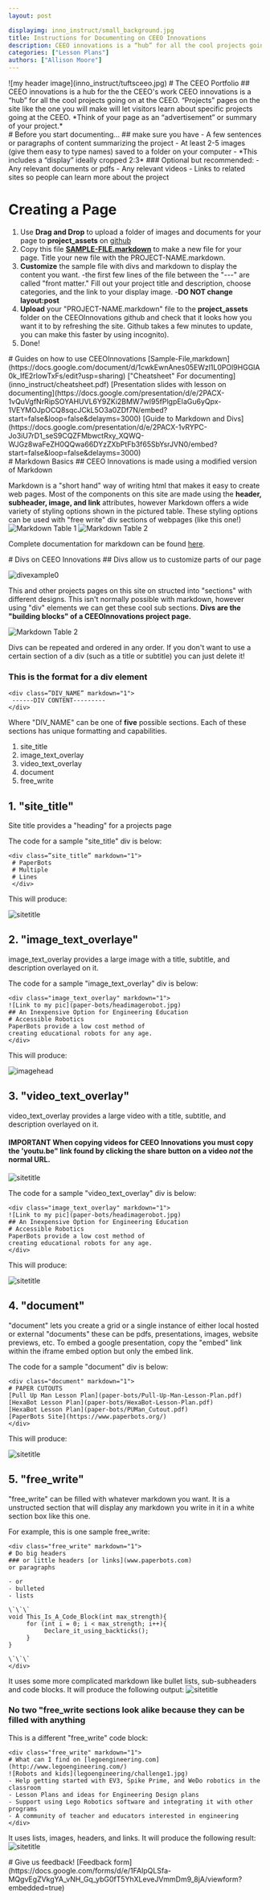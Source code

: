 ```yaml
---
layout: post

displayimg: inno_instruct/small_background.jpg
title: Instructions for Documenting on CEEO Innovations
description: CEEO innovations is a “hub” for all the cool projects going on at the CEEO.
categories: ["Lesson Plans"]
authors: ["Allison Moore"]
---
```



<div class="image_text_overlay" markdown="1">
![my header image](inno_instruct/tuftsceeo.jpg)
# The CEEO Portfolio
## CEEO innovations is a hub for the the CEEO's work
CEEO innovations is a “hub” for all the cool projects going on at the CEEO. “Projects” pages on the site like the one you will make
will let visitors learn about specific projects going  at the CEEO.
*Think of your page as an “advertisement” or summary of your project.*
</div>

<div class="free_write" markdown="1">
# Before you start documenting...
## make sure you have
- A few sentences or paragraphs of content summarizing the project
- At least 2-5 images (give them easy to type names) saved to a folder on your computer
- *This includes a “display” ideally cropped 2:3*
### Optional but recommended:
- Any relevant documents or pdfs
- Any relevant videos
- Links to related sites so people can learn more about the project

</div>

<div class="free_write" markdown="1">

# Creating a Page
1. Use **Drag and Drop** to upload a folder of images and documents for your page to **project_assets** on [github](https://github.com/amoore449/ceeoinnovations)
2. Copy this file [**SAMPLE-FILE.markdown**](https://docs.google.com/document/d/1cwkEwnAnes05EWzl1L0POl9HGGlA0k_IfE2rlowTxFs/edit?usp=sharing) to make a new file for your page. Title your new file with the PROJECT-NAME.markdown.
3. **Customize** the sample file with divs and markdown to display the content you want.
     -the first few lines of the file between the  "---" are called "front matter." Fill out your
     project title and description, choose categories, and the link to your display image.
     -**DO NOT change layout:post**
4. **Upload** your "PROJECT-NAME.markdown" file to the **project_assets** folder on the CEEOInnovations github and check that it looks how you want it to by refreshing the site. Github takes a few minutes to update, you can make this faster by using incognito).
5. Done!

</div>

<!--document creates a grid of documents--------------------->
<div class="document" markdown="1">
# Guides on how to use CEEOInnovations
[Sample-File,markdown](https://docs.google.com/document/d/1cwkEwnAnes05EWzl1L0POl9HGGlA0k_IfE2rlowTxFs/edit?usp=sharing)
["Cheatsheet" For documenting](inno_instruct/cheatsheet.pdf)
[Presentation slides with lesson on documenting](https://docs.google.com/presentation/d/e/2PACX-1vQuVgfNrRipSOYAHUVL6Y9ZKi2BMW7wI95fPlgpEIaGu6yQpx-1VEYMOJpOCQ8sqcJCkL5O3a0ZDf7N/embed?start=false&loop=false&delayms=3000)
[Guide to Markdown and Divs](https://docs.google.com/presentation/d/e/2PACX-1vRYPC-Jo3iU7rD1_seS9CQZFMbwctRxy_XQWQ-WJGz8waFeZH0QQwa66DYzZXbPtFb3f65SbYsrJVN0/embed?start=false&loop=false&delayms=3000)
</div>

<div class="free_write" markdown="1">
# Markdown Basics
## CEEO Innovations is made using a modified version of Markdown

Markdown is a "short hand" way of writing html that makes it easy to create web pages.
Most of the components on this site are made using the **header, subheader, image, and link** attributes, however Markdown offers a wide variety of styling options shown in
the pictured table. These styling options can be used with "free write" div sections of webpages (like this one!)
![Markdown Table 1](inno_instruct/markdown2.png)
![Markdown Table 2](inno_instruct/markdown3.png)

Complete documentation for markdown can be found [here](https://www.markdownguide.org/basic-syntax/).
</div>

<div class="free_write" markdown="1">
# Divs on CEEO Innovations
## Divs allow us to customize parts of our page

![divexample0](inno_instruct/divexample0.png)

This and other projects pages on this site on structed into "sections" with different designs. This isn't normally possible with markdown, however using "div" elements we can get these cool sub sections. **Divs are the "building blocks" of a CEEOInnovations project page.**


![Markdown Table 2](inno_instruct/divexample1.png)

Divs can be repeated and ordered in any order. If you don't want to use a certain section of a div (such as a title or subtitle) you can just delete it!

### This is the format for a div element

```
<div class=”DIV_NAME” markdown="1">
 ------DIV CONTENT---------
</div>
```

Where "DIV_NAME" can be one of **five** possible sections. Each of these sections has unique formatting and capabilities.
1. site_title
2. image_text_overlay
3. video_text_overlay
4. document
5. free_write

## 1. "site_title"

Site title provides a "heading" for a projects page

The code for a sample "site_title" div is below:

```
<div class=”site_title” markdown="1">
 # PaperBots
 # Multiple
 # Lines
 </div>
 ```
This will produce:

![sitetitle](inno_instruct/sitetitle.jpg)


## 2. "image_text_overlaye"

image_text_overlay provides a large image with a title, subtitle, and description overlayed on it.


The code for a sample "image_text_overlay" div is below:

```
<div class="image_text_overlay" markdown="1">
![Link to my pic](paper-bots/headimagerobot.jpg)
## An Inexpensive Option for Engineering Education
# Accessible Robotics
PaperBots provide a low cost method of
creating educational robots for any age.
</div>
 ```
This will produce:

![imagehead](inno_instruct/imagetext.png)

## 3. "video_text_overlay"

video_text_overlay provides a large video with a title, subtitle, and description overlayed on it.

#### **IMPORTANT** When copying videos for CEEO Innovations you must copy the 'youtu.be" link found by clicking the share button on a video *not* the normal URL.

 ![sitetitle](inno_instruct/youtubelink.png)

The code for a sample "video_text_overlay" div is below:
```
<div class="image_text_overlay" markdown="1">
![Link to my pic](paper-bots/headimagerobot.jpg)
## An Inexpensive Option for Engineering Education
# Accessible Robotics
PaperBots provide a low cost method of
creating educational robots for any age.
</div>
 ```
 This will produce:

 ![sitetitle](inno_instruct/paperbot.png)


## 4. "document"

"document" lets you create a grid or a single instance of either local hosted or external "documents" these can be pdfs, presentations, images, website previews, etc.
To embed a google presentation, copy the "embed" link within the iframe embed option but only the embed link.


The code for a sample "document" div is below:

```
<div class="document" markdown="1">
# PAPER CUTOUTS
[Pull Up Man Lesson Plan](paper-bots/Pull-Up-Man-Lesson-Plan.pdf)
[HexaBot Lesson Plan](paper-bots/HexaBot-Lesson-Plan.pdf)
[HexaBot Lesson Plan](paper-bots/PUMan_Cutout.pdf)
[PaperBots Site](https://www.paperbots.org/)
</div>
 ```
 This will produce:

 ![sitetitle](inno_instruct/iframe.png)


 ## 5. "free_write"

"free_write" can be filled with whatever markdown you want. It is a unstructed section that will display any markdown you write in it in a white section box like this one.


For example, this is one sample free_write:

```
<div class="free_write" markdown="1">
# Do big headers
### or little headers [or links](www.paperbots.com)
or paragraphs

- or
- bulleted
- lists

\`\`\`
void This_Is_A_Code_Block(int max_strength){
     for (int i = 0; i < max_strength; i++){
          Declare_it_using_backticks();
     }
}

\`\`\`
</div>

 ```
It uses some more complicated markdown like bullet lists, sub-subheaders and code blocks. It will produce the following output:
![sitetitle](inno_instruct/freewrite2.png)

### No two "free_write sections look alike because they can be filled with anything

This is a different "free_write" code block:

```
<div class="free_write" markdown="1">
# What can I find on [legoengineering.com](http://www.legoengineering.com/)
![Robots and kids](legoengineering/challenge1.jpg)
- Help getting started with EV3, Spike Prime, and WeDo robotics in the classroom
- Lesson Plans and ideas for Engineering Design plans
- Support using Lego Robotics software and integrating it with other programs
- A community of teacher and educators interested in engineering
</div>
```
It uses lists, images, headers, and links. It will produce the following result:
![sitetitle](inno_instruct/free_write.png)

</div>

<div class="document" markdown="1">
# Give us feedback!
[Feedback form](https://docs.google.com/forms/d/e/1FAIpQLSfa-MQgvEgZVkgYA_vNH_Gq_ybG0fT5YhXLeveJVmmDm9_8jA/viewform?embedded=true)
</div>
